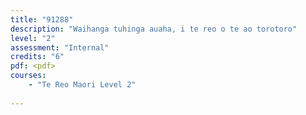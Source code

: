 ```yaml
---
title: "91288"
description: "Waihanga tuhinga auaha, i te reo o te ao torotoro"
level: "2"
assessment: "Internal"
credits: "6"
pdf: <pdf>
courses:
    - "Te Reo Maori Level 2"
    
---
```

